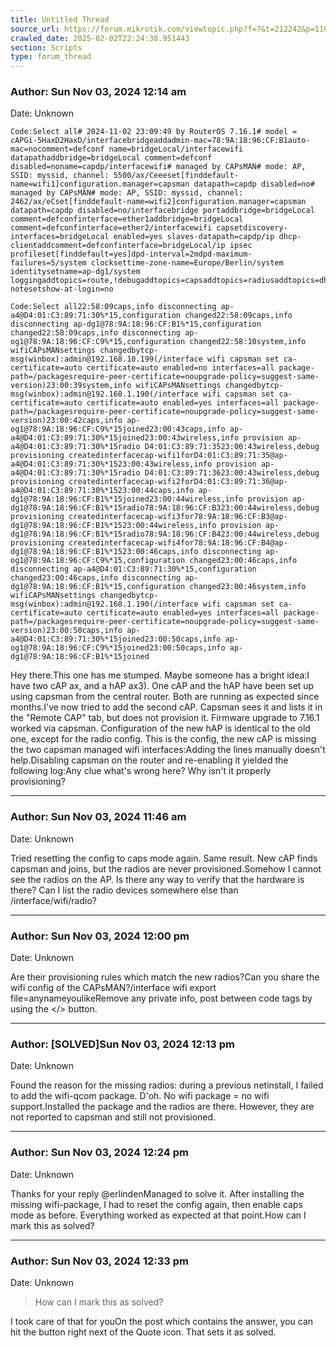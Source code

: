 ```yaml
---
title: Untitled Thread
source_url: https://forum.mikrotik.com/viewtopic.php?f=7&t=212242&p=1106962#p1106962
crawled_date: 2025-02-02T22:24:38.951443
section: Scripts
type: forum_thread
---
```


### Author: Sun Nov 03, 2024 12:14 am
Date: Unknown

```
Code:Select all# 2024-11-02 23:09:49 by RouterOS 7.16.1# model = cAPGi-5HaxD2HaxD/interfacebridgeaddadmin-mac=78:9A:18:96:CF:B1auto-mac=nocomment=defconf name=bridgeLocal/interfacewifi datapathaddbridge=bridgeLocal comment=defconf disabled=noname=capdp/interfacewifi# managed by CAPsMAN# mode: AP, SSID: myssid, channel: 5500/ax/Ceeeset[finddefault-name=wifi1]configuration.manager=capsman datapath=capdp disabled=no# managed by CAPsMAN# mode: AP, SSID: myssid, channel: 2462/ax/eCset[finddefault-name=wifi2]configuration.manager=capsman datapath=capdp disabled=no/interfacebridge portaddbridge=bridgeLocal comment=defconfinterface=ether1addbridge=bridgeLocal comment=defconfinterface=ether2/interfacewifi capsetdiscovery-interfaces=bridgeLocal enabled=yes slaves-datapath=capdp/ip dhcp-clientaddcomment=defconfinterface=bridgeLocal/ip ipsec profileset[finddefault=yes]dpd-interval=2mdpd-maximum-failures=5/system clocksettime-zone-name=Europe/Berlin/system identitysetname=ap-dg1/system loggingaddtopics=route,!debugaddtopics=capsaddtopics=radiusaddtopics=dhcpaddtopics=wireless/system notesetshow-at-login=no
```

```
Code:Select all22:58:09caps,info disconnecting ap-a4@D4:01:C3:89:71:30%*15,configuration changed22:58:09caps,info disconnecting ap-dg1@78:9A:18:96:CF:B1%*15,configuration changed22:58:09caps,info disconnecting ap-og1@78:9A:18:96:CF:C9%*15,configuration changed22:58:10system,info wifiCAPsMANsettings changedbytcp-msg(winbox):admin@192.168.10.199(/interface wifi capsman set ca-certificate=auto certificate=auto enabled=no interfaces=all package-path=/packagesrequire-peer-certificate=noupgrade-policy=suggest-same-version)23:00:39system,info wifiCAPsMANsettings changedbytcp-msg(winbox):admin@192.168.1.190(/interface wifi capsman set ca-certificate=auto certificate=auto enabled=yes interfaces=all package-path=/packagesrequire-peer-certificate=noupgrade-policy=suggest-same-version)23:00:42caps,info ap-og1@78:9A:18:96:CF:C9%*15joined23:00:43caps,info ap-a4@D4:01:C3:89:71:30%*15joined23:00:43wireless,info provision ap-a4@D4:01:C3:89:71:30%*15radio D4:01:C3:89:71:3523:00:43wireless,debug provisioning createdinterfacecap-wifi1forD4:01:C3:89:71:35@ap-a4@D4:01:C3:89:71:30%*1523:00:43wireless,info provision ap-a4@D4:01:C3:89:71:30%*15radio D4:01:C3:89:71:3623:00:43wireless,debug provisioning createdinterfacecap-wifi2forD4:01:C3:89:71:36@ap-a4@D4:01:C3:89:71:30%*1523:00:44caps,info ap-dg1@78:9A:18:96:CF:B1%*15joined23:00:44wireless,info provision ap-dg1@78:9A:18:96:CF:B1%*15radio78:9A:18:96:CF:B323:00:44wireless,debug provisioning createdinterfacecap-wifi3for78:9A:18:96:CF:B3@ap-dg1@78:9A:18:96:CF:B1%*1523:00:44wireless,info provision ap-dg1@78:9A:18:96:CF:B1%*15radio78:9A:18:96:CF:B423:00:44wireless,debug provisioning createdinterfacecap-wifi4for78:9A:18:96:CF:B4@ap-dg1@78:9A:18:96:CF:B1%*1523:00:46caps,info disconnecting ap-og1@78:9A:18:96:CF:C9%*15,configuration changed23:00:46caps,info disconnecting ap-a4@D4:01:C3:89:71:30%*15,configuration changed23:00:46caps,info disconnecting ap-dg1@78:9A:18:96:CF:B1%*15,configuration changed23:00:46system,info wifiCAPsMANsettings changedbytcp-msg(winbox):admin@192.168.1.190(/interface wifi capsman set ca-certificate=auto certificate=auto enabled=yes interfaces=all package-path=/packagesrequire-peer-certificate=noupgrade-policy=suggest-same-version)23:00:50caps,info ap-a4@D4:01:C3:89:71:30%*15joined23:00:50caps,info ap-og1@78:9A:18:96:CF:C9%*15joined23:00:50caps,info ap-dg1@78:9A:18:96:CF:B1%*15joined
```

Hey there.This one has me stumped. Maybe someone has a bright idea:I have two cAP ax, and a hAP ax3). One cAP and the hAP have been set up using capsman from the central router. Both are running as expected since months.I've now tried to add the second cAP. Capsman sees it and lists it in the "Remote CAP" tab, but does not provision it. Firmware upgrade to 7.16.1 worked via capsman. Configuration of the new hAP is identical to the old one, except for the radio config. This is the config, the new cAP is missing the two capsman managed wifi interfaces:Adding the lines manually doesn't help.Disabling capsman on the router and re-enabling it yielded the following log:Any clue what's wrong here? Why isn't it properly provisioning?


---
### Author: Sun Nov 03, 2024 11:46 am
Date: Unknown

Tried resetting the config to caps mode again. Same result. New cAP finds capsman and joins, but the radios are never provisioned.Somehow I cannot see the radios on the AP. Is there any way to verify that the hardware is there? Can I list the radio devices somewhere else than /interface/wifi/radio?


---
### Author: Sun Nov 03, 2024 12:00 pm
Date: Unknown

Are their provisioning rules which match the new radios?Can you share the wifi config of the CAPsMAN?/interface wifi export file=anynameyoulikeRemove any private info, post between code tags by using the </> button.


---
### Author: [SOLVED]Sun Nov 03, 2024 12:13 pm
Date: Unknown

Found the reason for the missing radios: during a previous netinstall, I failed to add the wifi-qcom package. D'oh. No wifi package = no wifi support.Installed the package and the radios are there. However, they are not reported to capsman and still not provisioned.


---
### Author: Sun Nov 03, 2024 12:24 pm
Date: Unknown

Thanks for your reply @erlindenManaged to solve it. After installing the missing wifi-package, I had to reset the config again, then enable caps mode as before. Everything worked as expected at that point.How can I mark this as solved?


---
### Author: Sun Nov 03, 2024 12:33 pm
Date: Unknown

> How can I mark this as solved?

I took care of that for youOn the post which contains the answer, you can hit the button right next of the Quote icon. That sets it as solved.

